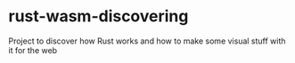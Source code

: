 # rust-wasm-discovering
Project to discover how Rust works and how to make some visual stuff with it for the web
